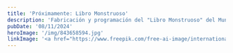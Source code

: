 ```yaml
---
title: 'Próximamente: Libro Monstruoso'
description: 'Fabricación y programación del "Libro Monstruoso" del Mundo de Hogwarts.'
pubDate: '08/11/2024'
heroImage: '/img/843658594.jpg'
linkImage: '<a href="https://www.freepik.com/free-ai-image/international-day-education-scene-with-fantasy-style_94193038.htm#fromView=search&page=3&position=2&uuid=4ffd1aea-1925-410e-8102-95e3c96f2eae" target="_blank">Image by freepik</a>'
---
```


